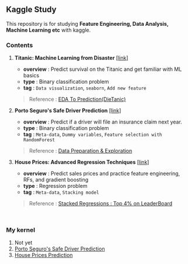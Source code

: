 ## Kaggle Study

This repository is for studying **Feature Engineering, Data Analysis, Machine Learning etc** with kaggle.

### Contents

1. **Titanic: Machine Learning from Disaster** [[link]](https://www.kaggle.com/c/titanic)

   + **overview** : Predict survival on the Titanic and get familiar with ML basics
   + **type** : Binary classification problem
   + **tag** : `Data visualization`, `seaborn`, `Add new feature`

   > Reference : [EDA To Prediction(DieTanic)](https://www.kaggle.com/ash316/eda-to-prediction-dietanic)

   

2. **Porto Seguro's Safe Driver Prediction** [[link]](https://www.kaggle.com/c/porto-seguro-safe-driver-prediction)

   + **overview** : Predict if a driver will file an insurance claim next year.
   + **type** : Binary classification problem
   + **tag** : `Meta-data`, `Dummy variables`, `Feature selection with RandomForest`

   > Reference : [Data Preparation & Exploration](https://www.kaggle.com/bertcarremans/data-preparation-exploration)

   

3. **House Prices: Advanced Regression Techniques** [[link]](https://www.kaggle.com/c/house-prices-advanced-regression-techniques)

   + **overview** : Predict sales prices and practice feature engineering, RFs, and gradient boosting
   + **type** : Regression problem
   + **tag** : `Meta-data`, `Stacking model`

   > Reference : [Stacked Regressions : Top 4% on LeaderBoard ](https://www.kaggle.com/serigne/stacked-regressions-top-4-on-leaderboard/notebook)

<br>

### My kernel

1. Not yet
2. [Porto Seguro's Safe Driver Prediction](https://github.com/go1217jo/kaggle_study/blob/master/Porto_Seguro's_Safe_Driver_Prediction.ipynb)
3. [House Prices Prediction](https://github.com/go1217jo/kaggle_study/blob/master/House_Prices_Advanced_Regression.ipynb)


